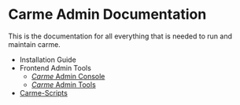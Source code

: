 # Carme Admin Documentation

This is the documentation for all everything that is needed to run and maintain carme.

* Installation Guide
* Frontend Admin Tools
   * [*Carme* Admin Console](admin-console.md)
   * [*Carme* Admin Tools](admin-tools.md)
* [Carme-Scripts](Carme-Scripts-Doc/README.md)
